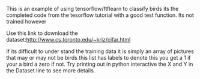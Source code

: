 This is an example of using tensorflow/ftflearn to classify birds its the completed code from the tesorflow tutorial with a good test function. Its not trained however

Use this link to download the dataset:http://www.cs.toronto.edu/~kriz/cifar.html

If its difficult to under stand the training data it is simply an array of pictures that may or may not be birds this list has labels to denote this you get a 1 if your a bird a zero if not. Try printing out in python interactive the X and Y in the Dataset line to see more details.
